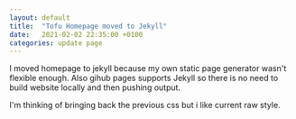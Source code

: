 ```yaml
---
layout: default
title:  "Tofu Homepage moved to Jekyll"
date:   2021-02-02 22:35:00 +0100
categories: update page
---
```


I moved homepage to jekyll because my own static page generator wasn't flexible enough. Also gihub pages supports Jekyll so there is no need to build website locally and then pushing output. 

I'm thinking of bringing back the previous css but i like current raw style.